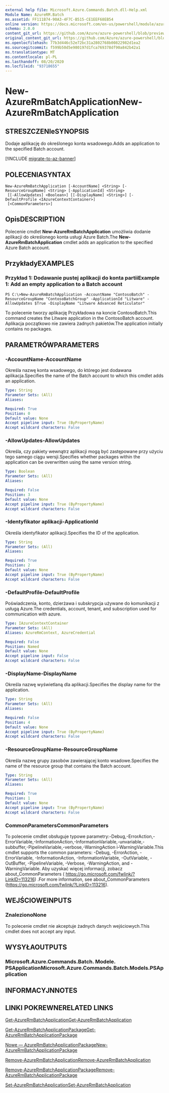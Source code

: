 ```yaml
---
external help file: Microsoft.Azure.Commands.Batch.dll-Help.xml
Module Name: AzureRM.Batch
ms.assetid: FF111B74-90A3-4F7C-B515-CE1EEF68EB54
online version: https://docs.microsoft.com/en-us/powershell/module/azurerm.batch/new-azurermbatchapplication
schema: 2.0.0
content_git_url: https://github.com/Azure/azure-powershell/blob/preview/src/ResourceManager/AzureBatch/Commands.Batch/help/New-AzureRmBatchApplication.md
original_content_git_url: https://github.com/Azure/azure-powershell/blob/preview/src/ResourceManager/AzureBatch/Commands.Batch/help/New-AzureRmBatchApplication.md
ms.openlocfilehash: 77b3d446c52e72bc31a2802768b00822982d1ea2
ms.sourcegitcommit: f599b50d5e980197d1fca769378df90a842b42a1
ms.translationtype: MT
ms.contentlocale: pl-PL
ms.lasthandoff: 08/20/2020
ms.locfileid: "93718655"
---
```

# <span data-ttu-id="86b21-101">New-AzureRmBatchApplication</span><span class="sxs-lookup"><span data-stu-id="86b21-101">New-AzureRmBatchApplication</span></span>

## <span data-ttu-id="86b21-102">STRESZCZENIe</span><span class="sxs-lookup"><span data-stu-id="86b21-102">SYNOPSIS</span></span>
<span data-ttu-id="86b21-103">Dodaje aplikację do określonego konta wsadowego.</span><span class="sxs-lookup"><span data-stu-id="86b21-103">Adds an application to the specified Batch account.</span></span>

[!INCLUDE [migrate-to-az-banner](../../includes/migrate-to-az-banner.md)]

## <span data-ttu-id="86b21-104">POLECENIA</span><span class="sxs-lookup"><span data-stu-id="86b21-104">SYNTAX</span></span>

```
New-AzureRmBatchApplication [-AccountName] <String> [-ResourceGroupName] <String> [-ApplicationId] <String>
 [[-AllowUpdates] <Boolean>] [[-DisplayName] <String>] [-DefaultProfile <IAzureContextContainer>]
 [<CommonParameters>]
```

## <span data-ttu-id="86b21-105">Opis</span><span class="sxs-lookup"><span data-stu-id="86b21-105">DESCRIPTION</span></span>
<span data-ttu-id="86b21-106">Polecenie cmdlet **New-AzureRmBatchApplication** umożliwia dodanie aplikacji do określonego konta usługi Azure Batch.</span><span class="sxs-lookup"><span data-stu-id="86b21-106">The **New-AzureRmBatchApplication** cmdlet adds an application to the specified Azure Batch account.</span></span>

## <span data-ttu-id="86b21-107">Przykłady</span><span class="sxs-lookup"><span data-stu-id="86b21-107">EXAMPLES</span></span>

### <span data-ttu-id="86b21-108">Przykład 1: Dodawanie pustej aplikacji do konta partii</span><span class="sxs-lookup"><span data-stu-id="86b21-108">Example 1: Add an empty application to a Batch account</span></span>
```
PS C:\>New-AzureRmBatchApplication -AccountName "ContosoBatch" -ResourceGroupName "ContosoBatchGroup" -ApplicationId "Litware" -AllowUpdates $True -DisplayName "Litware Advanced Reticulator"
```

<span data-ttu-id="86b21-109">To polecenie tworzy aplikację Przykładowa na koncie ContosoBatch.</span><span class="sxs-lookup"><span data-stu-id="86b21-109">This command creates the Litware application in the ContosoBatch account.</span></span>
<span data-ttu-id="86b21-110">Aplikacja początkowo nie zawiera żadnych pakietów.</span><span class="sxs-lookup"><span data-stu-id="86b21-110">The application initially contains no packages.</span></span>

## <span data-ttu-id="86b21-111">PARAMETRÓW</span><span class="sxs-lookup"><span data-stu-id="86b21-111">PARAMETERS</span></span>

### <span data-ttu-id="86b21-112">-AccountName</span><span class="sxs-lookup"><span data-stu-id="86b21-112">-AccountName</span></span>
<span data-ttu-id="86b21-113">Określa nazwę konta wsadowego, do którego jest dodawana aplikacja.</span><span class="sxs-lookup"><span data-stu-id="86b21-113">Specifies the name of the Batch account to which this cmdlet adds an application.</span></span>

```yaml
Type: String
Parameter Sets: (All)
Aliases: 

Required: True
Position: 0
Default value: None
Accept pipeline input: True (ByPropertyName)
Accept wildcard characters: False
```

### <span data-ttu-id="86b21-114">-AllowUpdates</span><span class="sxs-lookup"><span data-stu-id="86b21-114">-AllowUpdates</span></span>
<span data-ttu-id="86b21-115">Określa, czy pakiety wewnątrz aplikacji mogą być zastępowane przy użyciu tego samego ciągu wersji.</span><span class="sxs-lookup"><span data-stu-id="86b21-115">Specifies whether packages within the application can be overwritten using the same version string.</span></span>

```yaml
Type: Boolean
Parameter Sets: (All)
Aliases: 

Required: False
Position: 3
Default value: None
Accept pipeline input: True (ByPropertyName)
Accept wildcard characters: False
```

### <span data-ttu-id="86b21-116">-Identyfikator aplikacji</span><span class="sxs-lookup"><span data-stu-id="86b21-116">-ApplicationId</span></span>
<span data-ttu-id="86b21-117">Określa identyfikator aplikacji.</span><span class="sxs-lookup"><span data-stu-id="86b21-117">Specifies the ID of the application.</span></span>

```yaml
Type: String
Parameter Sets: (All)
Aliases: 

Required: True
Position: 2
Default value: None
Accept pipeline input: True (ByPropertyName)
Accept wildcard characters: False
```

### <span data-ttu-id="86b21-118">-DefaultProfile</span><span class="sxs-lookup"><span data-stu-id="86b21-118">-DefaultProfile</span></span>
<span data-ttu-id="86b21-119">Poświadczenia, konto, dzierżawa i subskrypcja używane do komunikacji z usługą Azure.</span><span class="sxs-lookup"><span data-stu-id="86b21-119">The credentials, account, tenant, and subscription used for communication with azure.</span></span>

```yaml
Type: IAzureContextContainer
Parameter Sets: (All)
Aliases: AzureRmContext, AzureCredential

Required: False
Position: Named
Default value: None
Accept pipeline input: False
Accept wildcard characters: False
```

### <span data-ttu-id="86b21-120">-DisplayName</span><span class="sxs-lookup"><span data-stu-id="86b21-120">-DisplayName</span></span>
<span data-ttu-id="86b21-121">Określa nazwę wyświetlaną dla aplikacji.</span><span class="sxs-lookup"><span data-stu-id="86b21-121">Specifies the display name for the application.</span></span>

```yaml
Type: String
Parameter Sets: (All)
Aliases: 

Required: False
Position: 4
Default value: None
Accept pipeline input: True (ByPropertyName)
Accept wildcard characters: False
```

### <span data-ttu-id="86b21-122">-ResourceGroupName</span><span class="sxs-lookup"><span data-stu-id="86b21-122">-ResourceGroupName</span></span>
<span data-ttu-id="86b21-123">Określa nazwę grupy zasobów zawierającej konto wsadowe.</span><span class="sxs-lookup"><span data-stu-id="86b21-123">Specifies the name of the resource group that contains the Batch account.</span></span>

```yaml
Type: String
Parameter Sets: (All)
Aliases: 

Required: True
Position: 1
Default value: None
Accept pipeline input: True (ByPropertyName)
Accept wildcard characters: False
```

### <span data-ttu-id="86b21-124">CommonParameters</span><span class="sxs-lookup"><span data-stu-id="86b21-124">CommonParameters</span></span>
<span data-ttu-id="86b21-125">To polecenie cmdlet obsługuje typowe parametry:-Debug,-ErrorAction,-ErrorVariable,-InformationAction,-InformationVariable,-unvariable,-subbuffer,-PipelineVariable,-verbose,-WarningAction i-WarningVariable.</span><span class="sxs-lookup"><span data-stu-id="86b21-125">This cmdlet supports the common parameters: -Debug, -ErrorAction, -ErrorVariable, -InformationAction, -InformationVariable, -OutVariable, -OutBuffer, -PipelineVariable, -Verbose, -WarningAction, and -WarningVariable.</span></span> <span data-ttu-id="86b21-126">Aby uzyskać więcej informacji, zobacz about_CommonParameters ( https://go.microsoft.com/fwlink/?LinkID=113216) .</span><span class="sxs-lookup"><span data-stu-id="86b21-126">For more information, see about_CommonParameters (https://go.microsoft.com/fwlink/?LinkID=113216).</span></span>

## <span data-ttu-id="86b21-127">WEJŚCIOWE</span><span class="sxs-lookup"><span data-stu-id="86b21-127">INPUTS</span></span>

### <span data-ttu-id="86b21-128">Znaleziono</span><span class="sxs-lookup"><span data-stu-id="86b21-128">None</span></span>
<span data-ttu-id="86b21-129">To polecenie cmdlet nie akceptuje żadnych danych wejściowych.</span><span class="sxs-lookup"><span data-stu-id="86b21-129">This cmdlet does not accept any input.</span></span>

## <span data-ttu-id="86b21-130">WYSYŁA</span><span class="sxs-lookup"><span data-stu-id="86b21-130">OUTPUTS</span></span>

### <span data-ttu-id="86b21-131">Microsoft.Azure.Commands.Batch. Modele. PSApplication</span><span class="sxs-lookup"><span data-stu-id="86b21-131">Microsoft.Azure.Commands.Batch.Models.PSApplication</span></span>

## <span data-ttu-id="86b21-132">INFORMACYJN</span><span class="sxs-lookup"><span data-stu-id="86b21-132">NOTES</span></span>

## <span data-ttu-id="86b21-133">LINKI POKREWNE</span><span class="sxs-lookup"><span data-stu-id="86b21-133">RELATED LINKS</span></span>

[<span data-ttu-id="86b21-134">Get-AzureRmBatchApplication</span><span class="sxs-lookup"><span data-stu-id="86b21-134">Get-AzureRmBatchApplication</span></span>](./Get-AzureRmBatchApplication.md)

[<span data-ttu-id="86b21-135">Get-AzureRmBatchApplicationPackage</span><span class="sxs-lookup"><span data-stu-id="86b21-135">Get-AzureRmBatchApplicationPackage</span></span>](./Get-AzureRmBatchApplicationPackage.md)

[<span data-ttu-id="86b21-136">Nowe — AzureRmBatchApplicationPackage</span><span class="sxs-lookup"><span data-stu-id="86b21-136">New-AzureRmBatchApplicationPackage</span></span>](./New-AzureRmBatchApplicationPackage.md)

[<span data-ttu-id="86b21-137">Remove-AzureRmBatchApplication</span><span class="sxs-lookup"><span data-stu-id="86b21-137">Remove-AzureRmBatchApplication</span></span>](./Remove-AzureRmBatchApplication.md)

[<span data-ttu-id="86b21-138">Remove-AzureRmBatchApplicationPackage</span><span class="sxs-lookup"><span data-stu-id="86b21-138">Remove-AzureRmBatchApplicationPackage</span></span>](./Remove-AzureRmBatchApplicationPackage.md)

[<span data-ttu-id="86b21-139">Set-AzureRmBatchApplication</span><span class="sxs-lookup"><span data-stu-id="86b21-139">Set-AzureRmBatchApplication</span></span>](./Set-AzureRmBatchApplication.md)


